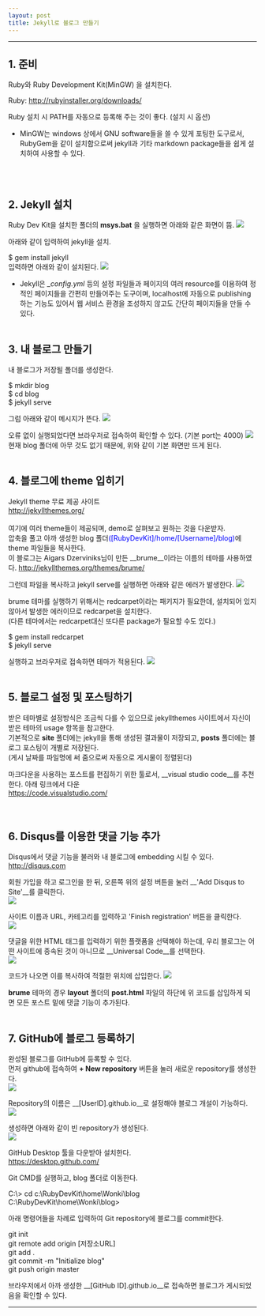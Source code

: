 ```yaml
---
layout: post
title: Jekyll로 블로그 만들기
---
```


---

## 1. 준비

Ruby와 Ruby Development Kit(MinGW) 을 설치한다.

Ruby: <a href=http://rubyinstaller.org/downloads/>http://rubyinstaller.org/downloads/</a>

Ruby 설치 시 PATH를 자동으로 등록해 주는 것이 좋다. (설치 시 옵션)

- MinGW는 windows 상에서 GNU software들을 쓸 수 있게 포팅한 도구로서, RubyGem을 같이 설치함으로써 jekyll과 기타 markdown package들을 쉽게 설치하여 사용할 수 있다.

<br><br>

## 2. Jekyll 설치
Ruby Dev Kit을 설치한 폴더의 <strong>msys.bat</strong> 을 실행하면 아래와 같은 화면이 뜸.
<img src="/public/images/run_devkit.png">

아래와 같이 입력하여 jekyll을 설치.
<div class="highlight">
<span class="no">$ </span> <span class="nc">gem install jekyll </span>
</div>
입력하면 아래와 같이 설치된다.
<img src="/public/images/install_jekyll.png">

- Jekyll은 <i>_config.yml</i> 등의 설정 파일들과 페이지의 여러 resource를 이용하여 정적인 페이지들을 간편히 만들어주는 도구이며, localhost에 자동으로 publishing하는 기능도 있어서 웹 서비스 환경을 조성하지 않고도 간단히 페이지들을 만들 수 있다. 
<br><br>

## 3. 내 블로그 만들기
내 블로그가 저장될 폴더를 생성한다.
<div class="highlight">
<span class="no">$ </span> <span class="nc">mkdir blog </span> <br>
<span class="no">$ </span> <span class="nc">cd blog </span> <br>
<span class="no">$ </span> <span class="nc">jekyll serve </span> <br>
</div>

그럼 아래와 같이 메시지가 뜬다.
<img src="/public/images/jekyll_serve.png"><br>

오류 없이 실행되었다면 브라우저로 접속하여 확인할 수 있다. (기본 port는 4000)
<img src="/public/images/run_blog_1.png"><br>
현재 blog 폴더에 아무 것도 없기 때문에, 위와 같이 기본 화면만 뜨게 된다.
<br><br>

## 4. 블로그에 theme 입히기
Jekyll theme 무료 제공 사이트 <br>
<a href="http://jekyllthemes.org/">http://jekyllthemes.org/</a> <br><br>
여기에 여러 theme들이 제공되며, demo로 살펴보고 원하는 것을 다운받자. <br>
압축을 풀고 아까 생성한 blog 폴더<font color="blue">([RubyDevKit]/home/[Username]/blog)</font>에 theme 파일들을 복사한다.<br>
이 블로그는 Aigars Dzerviniks님이 만든 __brume__이라는 이름의 테마를 사용하였다.
<a href="http://jekyllthemes.org/themes/brume/">http://jekyllthemes.org/themes/brume/</a>

그런데 파일을 복사하고 jekyll serve를 실행하면 아래와 같은 에러가 발생한다.
<img src="/public/images/jekyll_error_1.png"><br>

brume 테마를 실행하기 위해서는 redcarpet이라는 패키지가 필요한데, 설치되어 있지 않아서 발생한 에러이므로 redcarpet을 설치한다. <br>
(다른 테마에서는 redcarpet대신 또다른 package가 필요할 수도 있다.)

<div class="highlight">
<span class="no">$ </span> <span class="nc">gem install redcarpet </span> <br>
<span class="no">$ </span> <span class="nc">jekyll serve </span> <br>
</div>

실행하고 브라우저로 접속하면 테마가 적용된다.
<img src="/public/images/run_blog_2.png"><br><br>

## 5. 블로그 설정 및 포스팅하기
받은 테마별로 설정방식은 조금씩 다를 수 있으므로 jekyllthemes 사이트에서 자신이 받은 테마의 usage 항목을 참고한다.<br>
기본적으로 __site__ 폴더에는 jekyll을 통해 생성된 결과물이 저장되고,
__posts__ 폴더에는 블로그 포스팅이 개별로 저장된다.<br>
(게시 날짜를 파일명에 써 줌으로써 자동으로 게시물이 정렬된다)

마크다운을 사용하는 포스트를 편집하기 위한 툴로서,
__visual studio code__를 추천한다. 아래 링크에서 다운<br>
<a href="https://code.visualstudio.com/">https://code.visualstudio.com/</a><br>
<br><br>

## 6. Disqus를 이용한 댓글 기능 추가
Disqus에서 댓글 기능을 불러와 내 블로그에 embedding 시킬 수 있다.<br>
<a href="http://disqus.com">http://disqus.com</a><br>

회원 가입을 하고 로그인을 한 뒤, 오른쪽 위의 설정 버튼을 눌러 __'Add Disqus to Site'__를 클릭한다.<br>
<img src="/public/images/disqus_1.png"><br>

사이트 이름과 URL, 카테고리를 입력하고 'Finish registration' 버튼을 클릭한다.<br>
<img src="/public/images/disqus_2.png"><br>

댓글을 위한 HTML 태그를 입력하기 위한 플랫폼을 선택해야 하는데, 우리 블로그는 어떤 사이트에 종속된 것이 아니므로 __Universal Code__를 선택한다.<br>
<img src="/public/images/disqus_3.png"><br>

코드가 나오면 이를 복사하여 적절한 위치에 삽입한다.
<img src="/public/images/disqus_4.png"><br>

__brume__ 테마의 경우 __layout__ 폴더의 __post.html__ 파일의 하단에 위 코드를 삽입하게 되면
모든 포스트 밑에 댓글 기능이 추가된다.
<br><br>

## 7. GitHub에 블로그 등록하기
완성된 블로그를 GitHub에 등록할 수 있다.<br>
먼저 github에 접속하여 __+ New repository__ 버튼을 눌러 새로운 repository를 생성한다.<br>
<img src="/public/images/github_1.png"><br>

Repository의 이름은 __[UserID].github.io__로 설정해야 블로그 개설이 가능하다. <br> 
<img src="/public/images/github_2.png"><br>

생성하면 아래와 같이 빈 repository가 생성된다.<br>
<img src="/public/images/github_3.png"><br>

GitHub Desktop 툴을 다운받아 설치한다.<br>
<a href="https://desktop.github.com/">https://desktop.github.com/</a><br>

Git CMD를 실행하고, blog 폴더로 이동한다.

<div class="highlight">
<span class="no">C:\> </span> <span class="nc">cd c:\RubyDevKit\home\Wonki\blog </span><br>
<span class="no">C:\RubyDevKit\home\Wonki\blog> </span>
</div>

아래 명령어들을 차례로 입력하여 Git repository에 블로그를 commit한다.

<div class="highlight">
<span class="nc">git init </span><br>
<span class="nc">git remote add origin [저장소URL] </span><br>
<span class="nc">git add . </span><br>
<span class="nc">git commit -m "Initialize blog" </span><br>
<span class="nc">git push origin master </span><br>
</div>

브라우저에서 아까 생성한 __[GitHub ID].github.io__로 접속하면 블로그가 게시되었음을 확인할 수 있다.

---